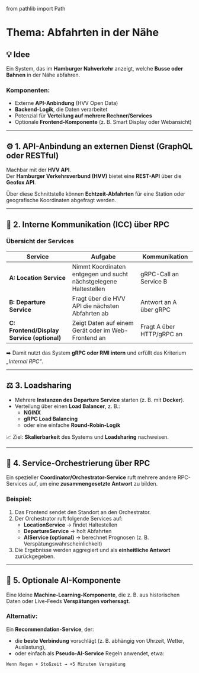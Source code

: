from pathlib import Path

# Thema: Abfahrten in der Nähe

## 💡 Idee  
Ein System, das im **Hamburger Nahverkehr** anzeigt, welche **Busse oder Bahnen** in der Nähe abfahren.

### Komponenten:
- Externe **API-Anbindung** (HVV Open Data)  
- **Backend-Logik**, die Daten verarbeitet  
- Potenzial für **Verteilung auf mehrere Rechner/Services**  
- Optionale **Frontend-Komponente** (z. B. Smart Display oder Webansicht)

---

## ⚙️ 1. API-Anbindung an externen Dienst (GraphQL oder RESTful)

Machbar mit der **HVV API**.  
Der **Hamburger Verkehrsverbund (HVV)** bietet eine **REST-API** über die **Geofox API**.

Über diese Schnittstelle können **Echtzeit-Abfahrten** für eine Station oder geografische Koordinaten abgefragt werden.

---

## 🔗 2. Interne Kommunikation (ICC) über RPC

### Übersicht der Services

| Service | Aufgabe | Kommunikation |
|----------|----------|----------------|
| **A: Location Service** | Nimmt Koordinaten entgegen und sucht nächstgelegene Haltestellen | gRPC-Call an Service B |
| **B: Departure Service** | Fragt über die HVV API die nächsten Abfahrten ab | Antwort an A über gRPC |
| **C: Frontend/Display Service (optional)** | Zeigt Daten auf einem Gerät oder im Web-Frontend an | Fragt A über HTTP/gRPC an |

➡️ Damit nutzt das System **gRPC oder RMI intern** und erfüllt das Kriterium *„Internal RPC“*.

---

## ⚖️ 3. Loadsharing

- Mehrere **Instanzen des Departure Service** starten (z. B. mit **Docker**).  
- Verteilung über einen **Load Balancer**, z. B.:
  - **NGINX**
  - **gRPC Load Balancing**
  - oder eine einfache **Round-Robin-Logik**

📈 Ziel: **Skalierbarkeit** des Systems und **Loadsharing** nachweisen.

---

## 🧩 4. Service-Orchestrierung über RPC

Ein spezieller **Coordinator/Orchestrator-Service** ruft mehrere andere RPC-Services auf, um eine **zusammengesetzte Antwort** zu bilden.

### Beispiel:
1. Das Frontend sendet den Standort an den Orchestrator.  
2. Der Orchestrator ruft folgende Services auf:
   - **LocationService** → findet Haltestellen  
   - **DepartureService** → holt Abfahrten  
   - **AIService (optional)** → berechnet Prognosen (z. B. Verspätungswahrscheinlichkeit)  
3. Die Ergebnisse werden aggregiert und als **einheitliche Antwort** zurückgegeben.

---

## 🤖 5. Optionale AI-Komponente

Eine kleine **Machine-Learning-Komponente**, die z. B. aus historischen Daten oder Live-Feeds **Verspätungen vorhersagt**.

### Alternativ:
Ein **Recommendation-Service**, der:
- die **beste Verbindung** vorschlägt (z. B. abhängig von Uhrzeit, Wetter, Auslastung),
- oder einfach als **Pseudo-AI-Service** Regeln anwendet, etwa:

```text
Wenn Regen + Stoßzeit → +5 Minuten Verspätung
